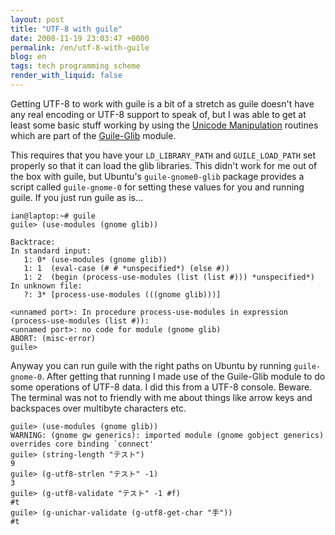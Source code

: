 ```yaml
---
layout: post
title: "UTF-8 with guile"
date: 2008-11-19 23:03:47 +0000
permalink: /en/utf-8-with-guile
blog: en
tags: tech programming scheme
render_with_liquid: false
---
```


Getting UTF-8 to work with guile is a bit of a stretch as guile doesn't have
any real encoding or UTF-8 support to speak of, but I was able to get at least
some basic stuff working by using the [Unicode
Manipulation](http://www.gnu.org/software/guile-gnome/docs/glib/html/Unicode-Manipulation.html#Unicode-Manipulation)
routines which are part of the
[Guile-Glib](http://www.gnu.org/software/guile-gnome/docs/glib/html/index.html)
module.

This requires that you have your `LD_LIBRARY_PATH` and `GUILE_LOAD_PATH` set
properly so that it can load the glib libraries. This didn't work for me out of
the box with guile, but Ubuntu's `guile-gnome0-glib` package provides a script
called `guile-gnome-0` for setting these values for you and running guile. If
you just run guile as is...

```shell
ian@laptop:~# guile
guile> (use-modules (gnome glib))

Backtrace:
In standard input:
   1: 0* (use-modules (gnome glib))
   1: 1  (eval-case (# # *unspecified*) (else #))
   1: 2  (begin (process-use-modules (list (list #))) *unspecified*)
In unknown file:
   ?: 3* [process-use-modules (((gnome glib)))]

<unnamed port>: In procedure process-use-modules in expression (process-use-modules (list #)):
<unnamed port>: no code for module (gnome glib)
ABORT: (misc-error)
guile>
```

Anyway you can run guile with the right paths on Ubuntu by running
`guile-gnome-0`. After getting that running I made use of the Guile-Glib module
to do some operations of UTF-8 data. I did this from a UTF-8 console. Beware.
The terminal was not to friendly with me about things like arrow keys and
backspaces over multibyte characters etc.

```shell
guile> (use-modules (gnome glib))
WARNING: (gnome gw generics): imported module (gnome gobject generics) overrides core binding `connect'
guile> (string-length "テスト")
9
guile> (g-utf8-strlen "テスト" -1)
3
guile> (g-utf8-validate "テスト" -1 #f)
#t
guile> (g-unichar-validate (g-utf8-get-char "手"))
#t
```
